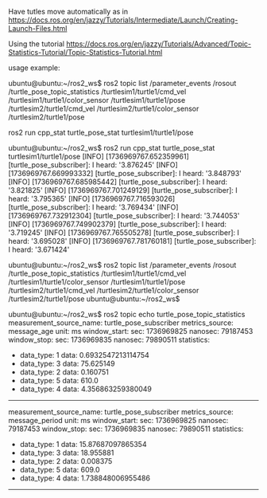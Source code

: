 Have tutles move automatically as in https://docs.ros.org/en/jazzy/Tutorials/Intermediate/Launch/Creating-Launch-Files.html

Using the tutorial https://docs.ros.org/en/jazzy/Tutorials/Advanced/Topic-Statistics-Tutorial/Topic-Statistics-Tutorial.html


usage example:

ubuntu@ubuntu:~/ros2_ws$ ros2 topic list
/parameter_events
/rosout
/turtle_pose_topic_statistics
/turtlesim1/turtle1/cmd_vel
/turtlesim1/turtle1/color_sensor
/turtlesim1/turtle1/pose
/turtlesim2/turtle1/cmd_vel
/turtlesim2/turtle1/color_sensor
/turtlesim2/turtle1/pose


ros2 run cpp_stat turtle_pose_stat turtlesim1/turtle1/pose
 

ubuntu@ubuntu:~/ros2_ws$ ros2 run cpp_stat turtle_pose_stat turtlesim1/turtle1/pose
[INFO] [1736969767.652359961] [turtle_pose_subscriber]: I heard: '3.876245'
[INFO] [1736969767.669993332] [turtle_pose_subscriber]: I heard: '3.848793'
[INFO] [1736969767.685985442] [turtle_pose_subscriber]: I heard: '3.821825'
[INFO] [1736969767.701249129] [turtle_pose_subscriber]: I heard: '3.795365'
[INFO] [1736969767.716593026] [turtle_pose_subscriber]: I heard: '3.769434'
[INFO] [1736969767.732912304] [turtle_pose_subscriber]: I heard: '3.744053'
[INFO] [1736969767.749902379] [turtle_pose_subscriber]: I heard: '3.719245'
[INFO] [1736969767.765505278] [turtle_pose_subscriber]: I heard: '3.695028'
[INFO] [1736969767.781760181] [turtle_pose_subscriber]: I heard: '3.671424'


ubuntu@ubuntu:~/ros2_ws$ ros2 topic list
/parameter_events
/rosout
/turtle_pose_topic_statistics
/turtlesim1/turtle1/cmd_vel
/turtlesim1/turtle1/color_sensor
/turtlesim1/turtle1/pose
/turtlesim2/turtle1/cmd_vel
/turtlesim2/turtle1/color_sensor
/turtlesim2/turtle1/pose
ubuntu@ubuntu:~/ros2_ws$ 

ubuntu@ubuntu:~/ros2_ws$ ros2 topic echo turtle_pose_topic_statistics
measurement_source_name: turtle_pose_subscriber
metrics_source: message_age
unit: ms
window_start:
  sec: 1736969825
  nanosec: 79187453
window_stop:
  sec: 1736969835
  nanosec: 79890511
statistics:
- data_type: 1
  data: 0.6932547213114754
- data_type: 3
  data: 75.625149
- data_type: 2
  data: 0.160751
- data_type: 5
  data: 610.0
- data_type: 4
  data: 4.356863259380049
---
measurement_source_name: turtle_pose_subscriber
metrics_source: message_period
unit: ms
window_start:
  sec: 1736969825
  nanosec: 79187453
window_stop:
  sec: 1736969835
  nanosec: 79890511
statistics:
- data_type: 1
  data: 15.87687097865354
- data_type: 3
  data: 18.955881
- data_type: 2
  data: 0.008375
- data_type: 5
  data: 609.0
- data_type: 4
  data: 1.738848006955486
---
